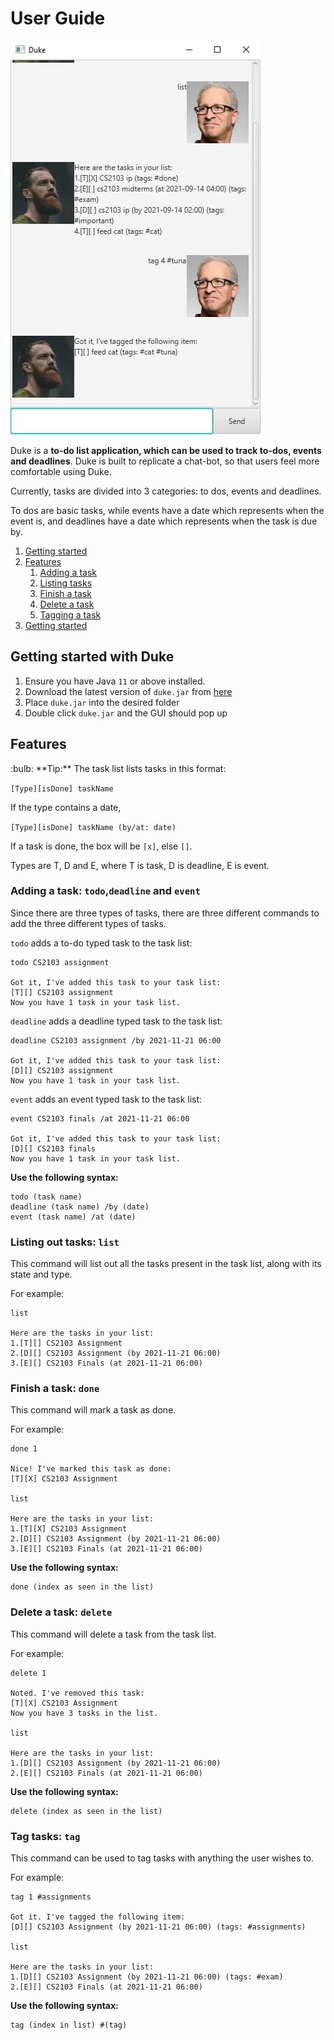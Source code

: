 # User Guide
![Ui](Ui.png)

Duke is a **to-do list application, which can be used to track to-dos, events and deadlines**. 
Duke is built to replicate a chat-bot, so that users feel more comfortable using Duke.

Currently, tasks are divided into 3 categories: to dos, events and deadlines.

To dos are basic tasks, while events have a date which represents when the event is, 
and deadlines have a date which represents when the task is due by.

1. [Getting started](#start)
2. [Features](#features)
   1. [Adding a task](#add)
   2. [Listing tasks](#list)
   3. [Finish a task](#done)
   4. [Delete a task](#delete)
   5. [Tagging a task](#tag)
3. [Getting started](#usage)

## Getting started with Duke <a name="start"/>
1. Ensure you have Java `11` or above installed.
2. Download the latest version of `duke.jar` from [here](#insertlinklater)
3. Place `duke.jar` into the desired folder
4. Double click `duke.jar` and the GUI should pop up

## Features <a name="features"/>
<div markdown="span" class="alert alert-primary">
:bulb: **Tip:** The task list lists tasks in this format:

`[Type][isDone] taskName`

If the type contains a date,

`[Type][isDone] taskName (by/at: date)`

If a task is done, the box will be `[x]`, else `[]`.

Types are T, D and E, where T is task, D is deadline, E is event.
</div>

### Adding a task: `todo`,`deadline` and `event` <a name="add"/>
Since there are three types of tasks, there are three different commands to add the three different types of tasks.

`todo` adds a to-do typed task to the task list:
```aidl
todo CS2103 assignment

Got it, I've added this task to your task list:
[T][] CS2103 assignment
Now you have 1 task in your task list.
```

`deadline` adds a deadline typed task to the task list:
```aidl
deadline CS2103 assignment /by 2021-11-21 06:00

Got it, I've added this task to your task list:
[D][] CS2103 assignment
Now you have 1 task in your task list.
```

`event` adds an event typed task to the task list:
```aidl
event CS2103 finals /at 2021-11-21 06:00

Got it, I've added this task to your task list:
[D][] CS2103 finals
Now you have 1 task in your task list.
```

**Use the following syntax:**
```aidl
todo (task name)
deadline (task name) /by (date)
event (task name) /at (date)
```

### Listing out tasks: `list` <a name="list"/>

This command will list out all the tasks present in the task list, along with its state and type.

For example:
```aidl
list

Here are the tasks in your list:
1.[T][] CS2103 Assignment
2.[D][] CS2103 Assignment (by 2021-11-21 06:00)
3.[E][] CS2103 Finals (at 2021-11-21 06:00)
```

### Finish a task: `done` <a name="done"/>

This command will mark a task as done. 

For example:
```aidl
done 1

Nice! I've marked this task as done:
[T][X] CS2103 Assignment

list

Here are the tasks in your list:
1.[T][X] CS2103 Assignment
2.[D][] CS2103 Assignment (by 2021-11-21 06:00)
3.[E][] CS2103 Finals (at 2021-11-21 06:00)
```

**Use the following syntax:**
```aidl
done (index as seen in the list)
```

### Delete a task: `delete` <a name="delete"/>

This command will delete a task from the task list.

For example:
```aidl
delete 1

Noted. I've removed this task:
[T][X] CS2103 Assignment
Now you have 3 tasks in the list.

list

Here are the tasks in your list:
1.[D][] CS2103 Assignment (by 2021-11-21 06:00)
2.[E][] CS2103 Finals (at 2021-11-21 06:00)
```
**Use the following syntax:**
```aidl
delete (index as seen in the list)
```

### Tag tasks: `tag` <a name="tag"/>

This command can be used to tag tasks with anything the user wishes to.

For example:
```aidl
tag 1 #assignments

Got it. I've tagged the following item:
[D][] CS2103 Assignment (by 2021-11-21 06:00) (tags: #assignments)

list

Here are the tasks in your list:
1.[D][] CS2103 Assignment (by 2021-11-21 06:00) (tags: #exam)
2.[E][] CS2103 Finals (at 2021-11-21 06:00)
```

**Use the following syntax:**
```aidl
tag (index in list) #(tag)
```

